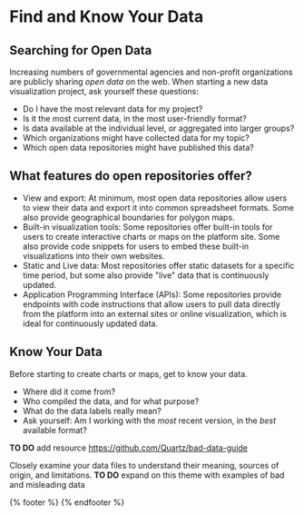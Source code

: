 # Find and Know Your Data

## Searching for Open Data
Increasing numbers of governmental agencies and non-profit organizations are publicly sharing *open data* on the web. When starting a new data visualization project, ask yourself these questions:

- Do I have the most relevant data for my project?
- Is it the most current data, in the most user-friendly format?
- Is data available at the individual level, or aggregated into larger groups?
- Which organizations might have collected data for my topic?
- Which open data repositories might have published this data?

## What features do open repositories offer?
- View and export: At minimum, most open data repositories allow users to view their data and export it into common spreadsheet formats. Some also provide geographical boundaries for polygon maps.
- Built-in visualization tools: Some repositories offer built-in tools for users to create interactive charts or maps on the platform site. Some also provide code snippets for users to embed these built-in visualizations into their own websites.
- Static and Live data: Most repositories offer static datasets for a specific time period, but some also provide "live" data that is continuously updated.
- Application Programming Interface (APIs): Some repositories provide endpoints with code instructions that allow users to pull data directly from the platform into an external sites or online visualization, which is ideal for continuously updated data.

## Know Your Data
Before starting to create charts or maps, get to know your data.
- Where did it come from?
- Who compiled the data, and for what purpose?
- What do the data labels really mean?
- Ask yourself: Am I working with the *most* recent version, in the *best* available format?

**TO DO** add resource https://github.com/Quartz/bad-data-guide

Closely examine your data files to understand their meaning, sources of origin, and limitations.
**TO DO** expand on this theme with examples of bad and misleading data


{% footer %}
{% endfooter %}
